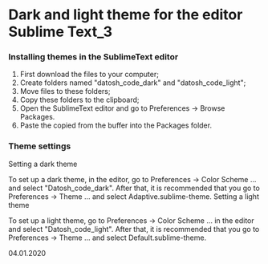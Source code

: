 # Dark and light theme for the editor Sublime Text_3

<h3>Installing themes in the SublimeText editor</h3>

1. First download the files to your computer;<br>
2. Create folders named "datosh_code_dark" and "datosh_code_light";<br>
3. Move files to these folders;<br>
4. Сopy these folders to the clipboard;<br>
5. Open the SublimeText editor and go to Preferences -> Browse Packages.<br>
6. Paste the copied from the buffer into the Packages folder.<br>

<h3>Theme settings</h3>
Setting a dark theme

To set up a dark theme, in the editor, go to Preferences -> Color Scheme ... and select "Datosh_code_dark". After that, it is recommended that you go to Preferences -> Theme ... and select Adaptive.sublime-theme.
Setting a light theme

To set up a light theme, go to Preferences -> Color Scheme ... in the editor and select "Datosh_code_light". After that, it is recommended that you go to Preferences -> Theme ... and select Default.sublime-theme.

04.01.2020
